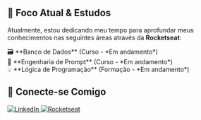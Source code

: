 ## 🚀 Foco Atual & Estudos

Atualmente, estou dedicando meu tempo para aprofundar meus conhecimentos nas seguintes áreas através da **Rocketseat**:

<p>
  🗃️ **Banco de Dados** (Curso - *Em andamento*)<br>
  🤖 **Engenharia de Prompt** (Curso - *Em andamento*)<br>
  💡 **Lógica de Programação** (Formação - *Em andamento*)
</p>

## 🔗 Conecte-se Comigo

<p align="left">
  <a href="https://www.linkedin.com/in/mazerluiz" target="_blank">
    <img src="https://img.shields.io/badge/-LinkedIn-0077B5?style=for-the-badge&logo=linkedin&logoColor=white" alt="LinkedIn">
  </a>
  <a href="https://app.rocketseat.com.br/me/mazer" target="_blank">
    <img src="https://img.shields.io/badge/Rocketseat-000000?style=for-the-badge&logo=rocket.chat&logoColor=56B24D" alt="Rocketseat">
  </a>
  </p>
